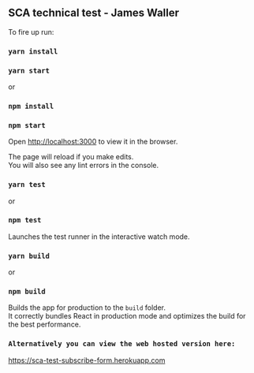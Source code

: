 <h2>SCA technical test - James Waller</h2>

To fire up run:

### `yarn install`
### `yarn start`

or

### `npm install`
### `npm start`

Open [http://localhost:3000](http://localhost:3000) to view it in the browser.

The page will reload if you make edits.<br />
You will also see any lint errors in the console.

### `yarn test`

or 

### `npm test`

Launches the test runner in the interactive watch mode.<br />

### `yarn build`

or 

### `npm build`

Builds the app for production to the `build` folder.<br />
It correctly bundles React in production mode and optimizes the build for the best performance.

### `Alternatively you can view the web hosted version here:` 
<a href="https://sca-test-subscribe-form.herokuapp.com">https://sca-test-subscribe-form.herokuapp.com</a>

